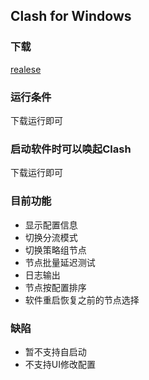 ## Clash for Windows

### 下载
[realese](https://github.com/Fndroid/clash_for_windows_pkg/releases)

### 运行条件

下载运行即可

### 启动软件时可以唤起Clash

下载运行即可

### 目前功能
- 显示配置信息
- 切换分流模式
- 切换策略组节点
- 节点批量延迟测试
- 日志输出
- 节点按配置排序
- 软件重启恢复之前的节点选择

### 缺陷
- 暂不支持自启动
- 不支持UI修改配置
